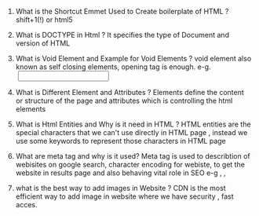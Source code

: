 1. What is the Shortcut Emmet Used to Create boilerplate of HTML ?
    shift+1(!) or html5
   
2. What is DOCTYPE in Html ?
    It specifies the type of Document and version of HTML

3. What is Void Element and Example for Void Elements ?
    void element also known as self closing elements, opening tag is enough.
   e-g. <br> <img> <input>

4. What is Different Element and Attributes ?
      Elements define the content or structure of the page and attributes which is controlling the html elements

5. What is Html Entities and Why is it need in HTML ?
      HTML entities are the special characters that we can't use directly in HTML page , instead we use some keywords to represent those characters in HTML page

6. What are meta tag and why is it used?
    Meta tag is used to describtion of webisites on google search, character encoding for webiste, to get the website in results page and also behaving vital role in SEO
   e-g , <meta charset="UTF-8">, 
         <meta name="description" content="">
         <meta name="keyword" content="">
         <meta name="author" content="">
         <meta name="viewport" content="width-device">


7. what is the best way to add images in Website ?
      CDN is the most efficient way to add image in website where we have security , fast acces.
